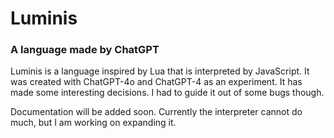 # Luminis

### A language made by ChatGPT

Luminis is a language inspired by Lua that is interpreted by JavaScript. It was created with ChatGPT-4o and ChatGPT-4 as an experiment. It has made some interesting decisions. I had to guide it out of some bugs though.

Documentation will be added soon. Currently the interpreter cannot do much, but I am working on expanding it.
